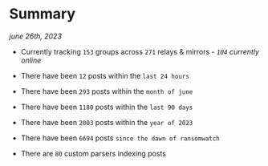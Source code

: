 
# Summary
_june 26th, 2023_

- Currently tracking `153` groups across `271` relays & mirrors - _`104` currently online_

- There have been `12` posts within the `last 24 hours`

- There have been `293` posts within the `month of june`

- There have been `1180` posts within the `last 90 days`

- There have been `2003` posts within the `year of 2023`

- There have been `6694` posts `since the dawn of ransomwatch`

- There are `80` custom parsers indexing posts
